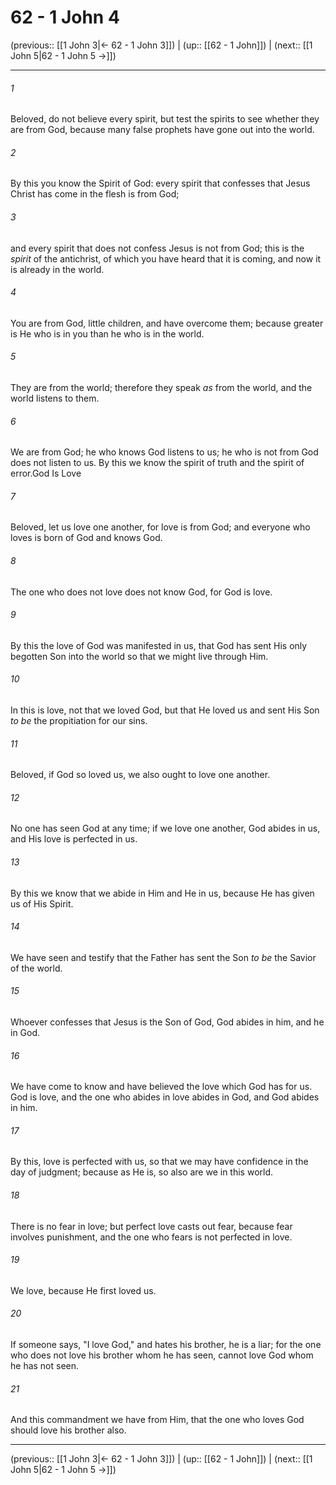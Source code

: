# 62 - 1 John 4

(previous:: [[1 John 3|← 62 - 1 John 3]]) | (up:: [[62 - 1 John]]) | (next:: [[1 John 5|62 - 1 John 5 →]])

***


###### 1 
Beloved, do not believe every spirit, but test the spirits to see whether they are from God, because many false prophets have gone out into the world. 

###### 2 
By this you know the Spirit of God: every spirit that confesses that Jesus Christ has come in the flesh is from God; 

###### 3 
and every spirit that does not confess Jesus is not from God; this is the _spirit_ of the antichrist, of which you have heard that it is coming, and now it is already in the world. 

###### 4 
You are from God, little children, and have overcome them; because greater is He who is in you than he who is in the world. 

###### 5 
They are from the world; therefore they speak _as_ from the world, and the world listens to them. 

###### 6 
We are from God; he who knows God listens to us; he who is not from God does not listen to us. By this we know the spirit of truth and the spirit of error.God Is Love 

###### 7 
Beloved, let us love one another, for love is from God; and everyone who loves is born of God and knows God. 

###### 8 
The one who does not love does not know God, for God is love. 

###### 9 
By this the love of God was manifested in us, that God has sent His only begotten Son into the world so that we might live through Him. 

###### 10 
In this is love, not that we loved God, but that He loved us and sent His Son _to be_ the propitiation for our sins. 

###### 11 
Beloved, if God so loved us, we also ought to love one another. 

###### 12 
No one has seen God at any time; if we love one another, God abides in us, and His love is perfected in us. 

###### 13 
By this we know that we abide in Him and He in us, because He has given us of His Spirit. 

###### 14 
We have seen and testify that the Father has sent the Son _to be_ the Savior of the world. 

###### 15 
Whoever confesses that Jesus is the Son of God, God abides in him, and he in God. 

###### 16 
We have come to know and have believed the love which God has for us. God is love, and the one who abides in love abides in God, and God abides in him. 

###### 17 
By this, love is perfected with us, so that we may have confidence in the day of judgment; because as He is, so also are we in this world. 

###### 18 
There is no fear in love; but perfect love casts out fear, because fear involves punishment, and the one who fears is not perfected in love. 

###### 19 
We love, because He first loved us. 

###### 20 
If someone says, "I love God," and hates his brother, he is a liar; for the one who does not love his brother whom he has seen, cannot love God whom he has not seen. 

###### 21 
And this commandment we have from Him, that the one who loves God should love his brother also.

***

(previous:: [[1 John 3|← 62 - 1 John 3]]) | (up:: [[62 - 1 John]]) | (next:: [[1 John 5|62 - 1 John 5 →]])
